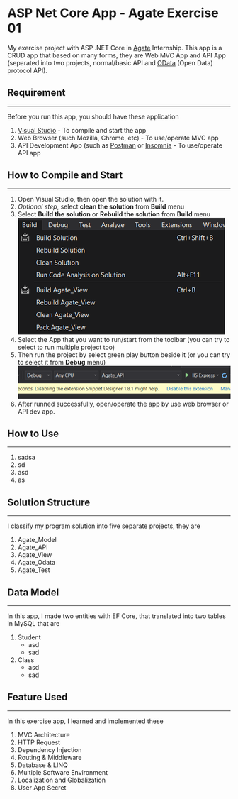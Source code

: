 # ASP Net Core App - Agate Exercise 01
My exercise project with ASP .NET Core in [Agate](https://agate.id/) Internship. This app is a CRUD app that based on many forms, they are Web MVC App and API App (separated into two projects, normal/basic API and [OData](https://www.odata.org/) (Open Data) protocol API).

## Requirement
--------------
Before you run this app, you should have these application
1. [Visual Studio](https://visualstudio.microsoft.com/) - To compile and start the app
2. Web Browser (such Mozilla, Chrome, etc) - To use/operate MVC app
3. API Development App (such as [Postman](https://www.postman.com/) or [Insomnia](https://insomnia.rest/) - To use/operate API app

## How to Compile and Start
-----
1. Open Visual Studio, then open the solution with it.
2. *Optional step*, select **clean the solution** from **Build** menu 
3. Select **Build the solution** or **Rebuild the solution** from **Build** menu 
   ![Successfully Compiled Message](docs/img/debug_menu.png)
4. Select the App that you want to run/start from the toolbar (you can try to select to run multiple project too)
5. Then run the project by select green play button beside it (or you can try to select it from **Debug** menu) 
   ![Successfully Compiled Message](docs/img/select_run.png)
6. After runned successfully, open/operate the app by use web browser or API dev app.

## How to Use
--------
1. sadsa
2. sd
3. asd
4. as

## Solution Structure
---------
I classify my program solution into five separate projects, they are
1. Agate_Model
2. Agate_API
3. Agate_View
4. Agate_Odata
5. Agate_Test

## Data Model
-----------
In this app, I made two entities with EF Core, that translated into two tables in MySQL that are
1. Student
   * asd
   * sad
2. Class
   * asd
   * sad

## Feature Used
------
In this exercise app, I learned and implemented these
1. MVC Architecture
2. HTTP Request
3. Dependency Injection
4. Routing & Middleware
5. Database & LINQ
6. Multiple Software Environment
7. Localization and Globalization
8. User App Secret

